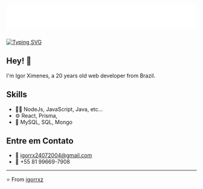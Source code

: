 <h1 align="center">
  <img src="https://raw.githubusercontent.com/martonlederer/martonlederer/master/name.svg" alt="igorrxz" />
</h1>

[![Typing SVG](https://readme-typing-svg.herokuapp.com?font=Fira+Code&pause=1000&background=FFFFFF00&center=true&random=true&width=470&lines=Full+stack+developer+under+construction;Always+looking+for+new+challenges)](https://git.io/typing-svg)

## Hey! 👋
I'm Igor Ximenes, a 20 years old web developer from Brazil.

## Skills
- 👨‍💻 NodeJs, JavaScript, Java, etc...
- ⚙️ React, Prisma, 
- 💽 MySQL, SQL, Mongo

## Entre em Contato
- 📧 igorrx24072004@gmail.com
- 📱 +55 81 99669-7908

---

⭐️ From [igorrxz](https://github.com/igorrxz)
